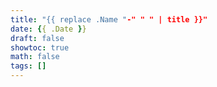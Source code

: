 ```yaml
---
title: "{{ replace .Name "-" " " | title }}"
date: {{ .Date }}
draft: false
showtoc: true
math: false
tags: []
---
```


